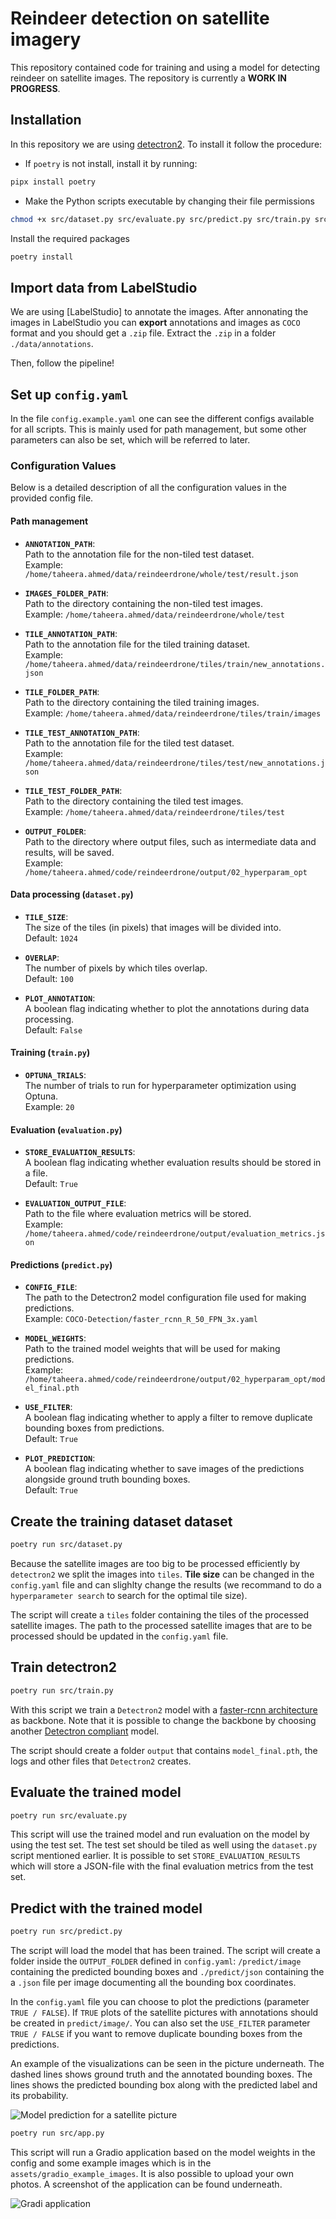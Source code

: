 # Reindeer detection on satellite imagery

This repository contained code for training and using a model for detecting reindeer on satellite images. The repository is currently a **WORK IN PROGRESS**.

## Installation

In this repository we are using [detectron2](https://github.com/facebookresearch/detectron2). To install it follow the procedure:

- If `poetry` is not install, install it by running:

```bash
pipx install poetry
```

- Make the Python scripts executable by changing their file permissions

```bash
chmod +x src/dataset.py src/evaluate.py src/predict.py src/train.py src/app.py 
```

Install the required packages

```bash
poetry install
```

## Import data from LabelStudio

We are using [LabelStudio] to annotate the images. After annonating the images in LabelStudio you can **export** annotations and images as `COCO` format and you should get a `.zip` file. Extract the `.zip` in a folder `./data/annotations`.

Then, follow the pipeline!

## Set up `config.yaml`

In the file `config.example.yaml` one can see the different configs available for all scripts. This is mainly used for path management, but some other parameters can also be set, which will be referred to later.

### Configuration Values

Below is a detailed description of all the configuration values in the provided config file.

#### Path management

- **`ANNOTATION_PATH`**:  
  Path to the annotation file for the non-tiled test dataset.  
  Example: `/home/taheera.ahmed/data/reindeerdrone/whole/test/result.json`

- **`IMAGES_FOLDER_PATH`**:  
  Path to the directory containing the non-tiled test images.  
  Example: `/home/taheera.ahmed/data/reindeerdrone/whole/test`

- **`TILE_ANNOTATION_PATH`**:  
  Path to the annotation file for the tiled training dataset.  
  Example: `/home/taheera.ahmed/data/reindeerdrone/tiles/train/new_annotations.json`

- **`TILE_FOLDER_PATH`**:  
  Path to the directory containing the tiled training images.  
  Example: `/home/taheera.ahmed/data/reindeerdrone/tiles/train/images`

- **`TILE_TEST_ANNOTATION_PATH`**:  
  Path to the annotation file for the tiled test dataset.  
  Example: `/home/taheera.ahmed/data/reindeerdrone/tiles/test/new_annotations.json`

- **`TILE_TEST_FOLDER_PATH`**:  
  Path to the directory containing the tiled test images.  
  Example: `/home/taheera.ahmed/data/reindeerdrone/tiles/test`

- **`OUTPUT_FOLDER`**:  
  Path to the directory where output files, such as intermediate data and results, will be saved.  
  Example: `/home/taheera.ahmed/code/reindeerdrone/output/02_hyperparam_opt`

#### Data processing (`dataset.py`)

- **`TILE_SIZE`**:  
  The size of the tiles (in pixels) that images will be divided into.  
  Default: `1024`

- **`OVERLAP`**:  
  The number of pixels by which tiles overlap.  
  Default: `100`

- **`PLOT_ANNOTATION`**:  
  A boolean flag indicating whether to plot the annotations during data processing.  
  Default: `False`

#### Training (`train.py`)

- **`OPTUNA_TRIALS`**:  
  The number of trials to run for hyperparameter optimization using Optuna.  
  Example: `20`

#### Evaluation (`evaluation.py`)

- **`STORE_EVALUATION_RESULTS`**:  
  A boolean flag indicating whether evaluation results should be stored in a file.  
  Default: `True`

- **`EVALUATION_OUTPUT_FILE`**:  
  Path to the file where evaluation metrics will be stored.  
  Example: `/home/taheera.ahmed/code/reindeerdrone/output/evaluation_metrics.json`

#### Predictions (`predict.py`)

- **`CONFIG_FILE`**:  
  The path to the Detectron2 model configuration file used for making predictions.  
  Example: `COCO-Detection/faster_rcnn_R_50_FPN_3x.yaml`

- **`MODEL_WEIGHTS`**:  
  Path to the trained model weights that will be used for making predictions.  
  Example: `/home/taheera.ahmed/code/reindeerdrone/output/02_hyperparam_opt/model_final.pth`

- **`USE_FILTER`**:  
  A boolean flag indicating whether to apply a filter to remove duplicate bounding boxes from predictions.  
  Default: `True`

- **`PLOT_PREDICTION`**:  
  A boolean flag indicating whether to save images of the predictions alongside ground truth bounding boxes.  
  Default: `True`

## Create the training dataset dataset

```bash
poetry run src/dataset.py
```

Because the satellite images are too big to be processed efficiently by `detectron2` we split the images into `tiles`. **Tile size** can be changed in the `config.yaml` file and can slighlty change the results (we recommand to do a `hyperparameter search` to search for the optimal tile size).

The script will create a `tiles` folder containing the tiles of the processed satellite images. The path to the processed satellite images that are to be processed should be updated in the `config.yaml` file.

## Train detectron2

```bash
poetry run src/train.py
```

With this script we train a `Detectron2` model with a [faster-rcnn architecture](https://github.com/facebookresearch/detectron2/blob/main/configs/COCO-Detection/fast_rcnn_R_50_FPN_1x.yaml) as backbone. Note that it is possible to change the backbone by choosing another [Detectron compliant](https://github.com/facebookresearch/detectron2/tree/main/configs/COCO-Detection) model.

The script should create a folder `output` that contains `model_final.pth`, the logs and other files that `Detectron2` creates.

## Evaluate the trained model

```bash
poetry run src/evaluate.py
```

This script will use the trained model and run evaluation on the model by using the test set. The test set should be tiled as well using the ``dataset.py`` script mentioned earlier.
It is possible to set `STORE_EVALUATION_RESULTS` which will store a JSON-file with the final evaluation metrics from the test set.

## Predict with the trained model

```bash
poetry run src/predict.py
```

The script will load the model that has been trained. The script will create a folder inside the `OUTPUT_FOLDER` defined in `config.yaml`: `/predict/image` containing the predicted bounding boxes and `./predict/json` containing the a `.json` file per image documenting all the bounding box coordinates.

In the `config.yaml` file you can choose to plot the predictions (parameter `TRUE / FALSE`). If `TRUE` plots of the satellite pictures with annotations should be created in `predict/image/`. You can also set the `USE_FILTER` parameter `TRUE / FALSE` if you want to remove duplicate bounding boxes from the predictions.

An example of the visualizations can be seen in the picture underneath. The dashed lines shows ground truth and the annotated bounding boxes. The lines shows the predicted bounding box along with the predicted label and its probability.

![Model prediction for a satellite picture](./assets/readme/DSC09929_tile26_pred.png)

```bash
poetry run src/app.py
```

This script will run a Gradio application based on the model weights in the config and some example images which is in the `assets/gradio_example_images`. It is also possible to upload your own photos.
A screenshot of the application can be found underneath.

![Gradi application](./assets/readme/gradio_app.png)
